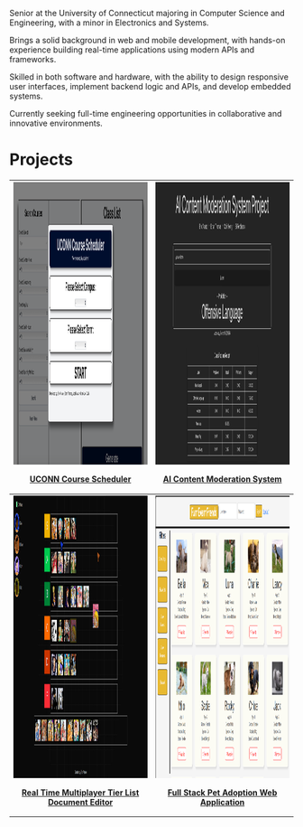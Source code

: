 Senior at the University of Connecticut majoring in Computer Science and Engineering, with a minor in Electronics and Systems.

Brings a solid background in web and mobile development, with hands-on experience building real-time applications using modern APIs and frameworks.

Skilled in both software and hardware, with the ability to design responsive user interfaces, implement backend logic and APIs, and develop embedded systems.

Currently seeking full-time engineering opportunities in collaborative and innovative environments.


<h1>Projects</h1>


| <div align="center"><img src="images/UCONN-course-scheduler.png" width="500" height="500"><br/><p><a href="https://github.com/EricAsante3/UCONN-course-scheduler.git"><b>UCONN Course Scheduler</b></a></p></div> | <div align="center"><img src="images/ AI-Content-Moderation-System.jpg" width="500" height="500"><br/><p><a href="https://github.com/EricAsante3/AI-Content-Moderation-System.git"><b>AI Content Moderation System</b></a></p></div> |
| ------------------------------------------------------------------------------------------------ | -------------------------------------------------------------------------------------------- |
| <div align="center"><img src="images/Real-Time Multiplayer-Tier-List-Document-Editor.jpg" width="500" height="500"><br/><p><a href="https://github.com/EricAsante3/Real-Time-TierMaker.git"><b>Real Time Multiplayer Tier List Document Editor</b></a></p></div> | <div align="center"><img src="images/Full-Stack-Pet-Adoption-Web-Application.png" width="500" height="500"><br/><p><a href="https://github.com/EricAsante3/Full-Stack-Pet-Adoption-Web-Application-Project.git"><b>Full Stack Pet Adoption Web Application</b></a></p></div> |
